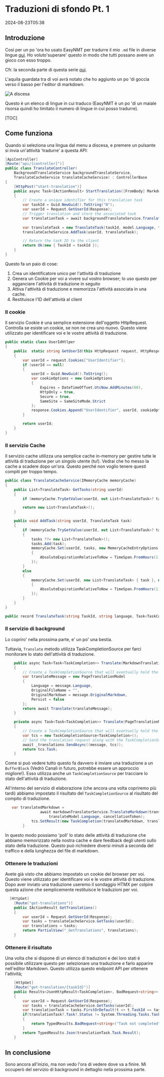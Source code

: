 # Traduzioni di sfondo Pt. 1

<datetime class="hidden">2024-08-23T05:38</datetime>

<!--category-- EasyNMT, ASP.NET -->
## Introduzione

Così per un po 'ora ho usato EasyNMT per tradurre il mio `.md` file in diverse lingue [qui](/blog/autotranslatingmarkdownfiles). Ho voluto'superare' questo in modo che tutti possano avere un gioco con esso troppo.

Cfr. la seconda parte di questa serie [qui](/blog/backgroundtranslationspt2).

L'aquila guardata tra di voi avrà notato che ho aggiunto un po 'di goccia verso il basso per l'editor di markdown.

![A discesa](translatedropdown.png)

Questo è un elenco di lingue in cui traduco (EasyNMT è un po 'di un maiale risorsa quindi ho limitato il numero di lingue in cui posso tradurre).

[TOC]

## Come funziona

Quando si seleziona una lingua dal menu a discesa, e premere un pulsante si invia un'attività 'tradurre' a questa API:

```csharp
[ApiController]
[Route("api/[controller]")]
public class TranslateController(
    BackgroundTranslateService backgroundTranslateService,
    TranslateCacheService translateCacheService) : ControllerBase
{
    [HttpPost("start-translation")]
    public async Task<IActionResult> StartTranslation([FromBody] MarkdownTranslationModel model)
    {
        // Create a unique identifier for this translation task
        var taskId = Guid.NewGuid().ToString("N");
        var userId = Request.GetUserId(Response);
        // Trigger translation and store the associated task
        var translationTask = await backgroundTranslateService.Translate(model);
    
        var translateTask = new TranslateTask(taskId, model.Language, translationTask);
        translateCacheService.AddTask(userId, translateTask);

        // Return the task ID to the client
        return Ok(new { TaskId = taskId });
    }
}
```

Questo fa un paio di cose:

1. Crea un identificatore unico per l'attività di traduzione
2. Genera un Cookie per voi a vivere sul vostro browser; Io uso questo per agganciare l'attività di traduzione in seguito
3. Attiva l'attività di traduzione e memorizza l'attività associata in una cache.
4. Restituisce l'ID dell'attività al client

### Il cookie

Il servizio Cookie è una semplice estensione dell'oggetto HttpRequest. Controlla se esiste un cookie, se non ne crea uno nuovo. Questo viene utilizzato per identificare voi e le vostre attività di traduzione.

```csharp
public static class UserIdHtlper
{
    public  static string GetUserId(this HttpRequest request, HttpResponse response)
    {
        var userId = request.Cookies["UserIdentifier"];
        if (userId == null)
        {
            userId = Guid.NewGuid().ToString();
            var cookieOptions = new CookieOptions
            {
                Expires = DateTimeOffset.UtcNow.AddMinutes(60),
                HttpOnly = true,
                Secure = true,
                SameSite = SameSiteMode.Strict
            };
            response.Cookies.Append("UserIdentifier", userId, cookieOptions);
        }

        return userId;
    }
}
```

### Il servizio Cache

Il servizio cache utilizza una semplice cache in-memory per gestire tutte le attività di traduzione per un singolo utente (tu!). Vedrai che ho messo la cache a scadere dopo un'ora. Questo perché non voglio tenere questi compiti per troppo tempo.

```csharp
public class TranslateCacheService(IMemoryCache memoryCache)
{
    public List<TranslateTask> GetTasks(string userId)
    {
        if (memoryCache.TryGetValue(userId, out List<TranslateTask>? task)) return task;

        return new List<TranslateTask>();
    }

    public void AddTask(string userId, TranslateTask task)
    {
        if (memoryCache.TryGetValue(userId, out List<TranslateTask>? tasks))
        {
            tasks ??= new List<TranslateTask>();
            tasks.Add(task);
            memoryCache.Set(userId, tasks, new MemoryCacheEntryOptions
            {
                AbsoluteExpirationRelativeToNow = TimeSpan.FromHours(1)
            });
        }
        else
        {
            memoryCache.Set(userId, new List<TranslateTask> { task }, new MemoryCacheEntryOptions
            {
                AbsoluteExpirationRelativeToNow = TimeSpan.FromHours(1)
            });
        }
    }
}

public record TranslateTask(string TaskId, string language, Task<TaskCompletion>? Task);
```

### Il servizio di background

Lo copriro' nella prossima parte, e' un po' una bestia.

Tuttavia, `Translate` metodo utilizza TaskCompletionSource per farci monitorare lo stato dell'attività di traduzione.

```csharp
    public async Task<Task<TaskCompletion>> Translate(MarkdownTranslationModel message)
    {
        // Create a TaskCompletionSource that will eventually hold the result of the translation
        var translateMessage = new PageTranslationModel
        {
            Language = message.Language,
            OriginalFileName = "",
            OriginalMarkdown = message.OriginalMarkdown,
            Persist = false
        };
        return await Translate(translateMessage);
    }

    private async Task<Task<TaskCompletion>> Translate(PageTranslationModel message)
    {
        // Create a TaskCompletionSource that will eventually hold the result of the translation
        var tcs = new TaskCompletionSource<TaskCompletion>();
        // Send the translation request along with the TaskCompletionSource to be processed
        await _translations.SendAsync((message, tcs));
        return tcs.Task;
    }
```

Come si può vedere tutto questo fa davvero è inviare una traduzione a un `BufferBlock` (Vedrò Canali in futuro, potrebbe essere un approccio migliore!).
Esso utilizza anche un `TaskCompletionSource` per tracciare lo stato dell'attività di traduzione.

All'interno del servizio di elaborazione (che ancora una volta copriremo più tardi) abbiamo impostato il risultato del `TaskCompletionSource` al risultato del compito di traduzione.

```csharp
   var translatedMarkdown =
                await markdownTranslatorService.TranslateMarkdown(translateModel.OriginalMarkdown,
                    translateModel.Language, cancellationToken);
            tcs.SetResult(new TaskCompletion(translatedMarkdown, translateModel.Language, true, DateTime.Now));
        }
```

In questo modo possiamo 'poll' lo stato delle attività di traduzione che abbiamo memorizzato nella nostra cache e dare feedback degli utenti sullo stato della traduzione. Questo può richiedere diversi minuti a seconda del traffico e della lunghezza del file di markdown.

### Ottenere le traduzioni

Avete già visto che abbiamo impostato un cookie del browser per voi. Questo viene utilizzato per identificare voi e le vostre attività di traduzione. Dopo aver inviato una traduzione useremo il sondaggio HTMX per colpire questa azione che semplicemente restituisce le traduzioni per voi.

```csharp
  [HttpGet]
    [Route("get-translations")]
    public IActionResult GetTranslations()
    {
        var userId = Request.GetUserId(Response);
        var tasks = translateCacheService.GetTasks(userId);
        var translations = tasks;
        return PartialView("_GetTranslations", translations);
    }
```

### Ottenere il risultato

Una volta che si dispone di un elenco di traduzioni e dei loro stati è possibile utilizzare questo per selezionare una traduzione e farlo apparire nell'editor Markdown. Questo utilizza questo endpoint API per ottenere l'attività;

```csharp
    [HttpGet]
    [Route("get-translation/{taskId}")]
    public Results<JsonHttpResult<TaskCompletion>, BadRequest<string>> GetTranslation(string taskId)
    {
        var userId = Request.GetUserId(Response);
        var tasks = translateCacheService.GetTasks(userId);
        var translationTask = tasks.FirstOrDefault(t => t.TaskId == taskId);
        if(translationTask?.Task?.Status != System.Threading.Tasks.TaskStatus.RanToCompletion)
        {
            return TypedResults.BadRequest<string>("Task not completed");
        }
        return TypedResults.Json(translationTask.Task.Result);
    }
```

## In conclusione

Sono ancora all'inizio, ma non vedo l'ora di vedere dove va a finire. Mi occuperò del servizio di background in dettaglio nella prossima parte.